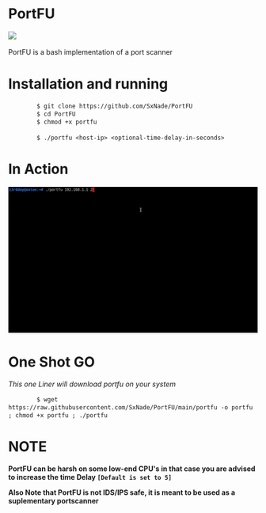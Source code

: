 # PortFU

![](https://media.tenor.com/images/9533937aefa8dfacbee26a9f23d26c61/tenor.gif)

PortFU is a bash implementation of a port scanner

# Installation and running


            $ git clone https://github.com/SxNade/PortFU
            $ cd PortFU
            $ chmod +x portfu
            
            $ ./portfu <host-ip> <optional-time-delay-in-seconds>

# In Action

![](https://github.com/SxNade/PortFU/blob/main/portfu.gif)

# One Shot GO

*This one Liner will download portfu on your system*

            $ wget https://raw.githubusercontent.com/SxNade/PortFU/main/portfu -o portfu ; chmod +x portfu ; ./portfu

# NOTE

**PortFU can be harsh on some low-end CPU's in that case you are advised to increase the time Delay `[Default is set to 5]`**


**Also Note that PortFU is not IDS/IPS safe, it is meant to be used as a suplementary portscanner**
